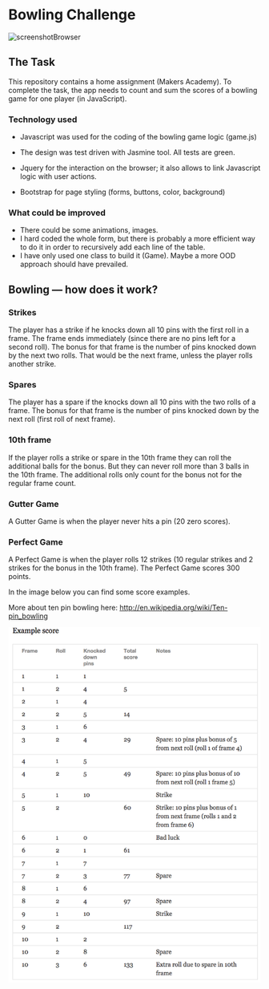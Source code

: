 
Bowling Challenge
=================

![screenshotBrowser](https://content.screencast.com/users/Pablo_Zendesk/folders/Jing/media/1a5302ba-84cf-4960-97e6-d9477657327e/00000017.png)


## The Task

This repository contains a home assignment (Makers Academy). To complete the task, the app needs to count and sum the scores of a bowling game for one player (in JavaScript).

### Technology used

* Javascript was used for the coding of the bowling game logic (game.js)

* The design was test driven with Jasmine tool. All tests are green.

* Jquery for the interaction on the browser; it also allows to link Javascript logic with user actions.

* Bootstrap for page styling (forms, buttons, color, background)


### What could be improved

* There could be some animations, images.
* I hard coded the whole form, but there is probably a more efficient way to do it in order to recursively add each line of the table.
* I have only used one class to build it (Game). Maybe a more OOD approach should have prevailed.

## Bowling — how does it work?

### Strikes

The player has a strike if he knocks down all 10 pins with the first roll in a frame. The frame ends immediately (since there are no pins left for a second roll). The bonus for that frame is the number of pins knocked down by the next two rolls. That would be the next frame, unless the player rolls another strike.

### Spares

The player has a spare if the knocks down all 10 pins with the two rolls of a frame. The bonus for that frame is the number of pins knocked down by the next roll (first roll of next frame).

### 10th frame

If the player rolls a strike or spare in the 10th frame they can roll the additional balls for the bonus. But they can never roll more than 3 balls in the 10th frame. The additional rolls only count for the bonus not for the regular frame count.

### Gutter Game

A Gutter Game is when the player never hits a pin (20 zero scores).

### Perfect Game

A Perfect Game is when the player rolls 12 strikes (10 regular strikes and 2 strikes for the bonus in the 10th frame). The Perfect Game scores 300 points.

In the image below you can find some score examples.

More about ten pin bowling here: http://en.wikipedia.org/wiki/Ten-pin_bowling

![Ten Pin Score Example](images/example_ten_pin_scoring.png)
